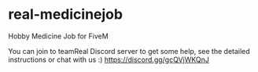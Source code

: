 # real-medicinejob
Hobby Medicine Job for FiveM


You can join to teamReal Discord server to get some help, see the detailed instructions or chat with us :)
https://discord.gg/gcQVjWKQnJ
